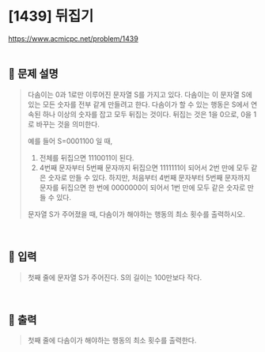 # [1439] 뒤집기
https://www.acmicpc.net/problem/1439
</br></br>

## 📃 문제 설명
> 다솜이는 0과 1로만 이루어진 문자열 S를 가지고 있다. 다솜이는 이 문자열 S에 있는 모든 숫자를 전부 같게 만들려고 한다. 다솜이가 할 수 있는 행동은 S에서 연속된 하나 이상의 숫자를 잡고 모두 뒤집는 것이다. 뒤집는 것은 1을 0으로, 0을 1로 바꾸는 것을 의미한다.
>
> 예를 들어 S=0001100 일 때,
>
> 1. 전체를 뒤집으면 1110011이 된다.
> 2. 4번째 문자부터 5번째 문자까지 뒤집으면 1111111이 되어서 2번 만에 모두 같은 숫자로 만들 수 있다.
> 하지만, 처음부터 4번째 문자부터 5번째 문자까지 문자를 뒤집으면 한 번에 0000000이 되어서 1번 만에 모두 같은 숫자로 만들 수 있다.
> 
> 문자열 S가 주어졌을 때, 다솜이가 해야하는 행동의 최소 횟수를 출력하시오.
</br>

## 📌 입력
> 첫째 줄에 문자열 S가 주어진다. S의 길이는 100만보다 작다.
</br>

## 📌 출력
> 첫째 줄에 다솜이가 해야하는 행동의 최소 횟수를 출력한다.
</br>

